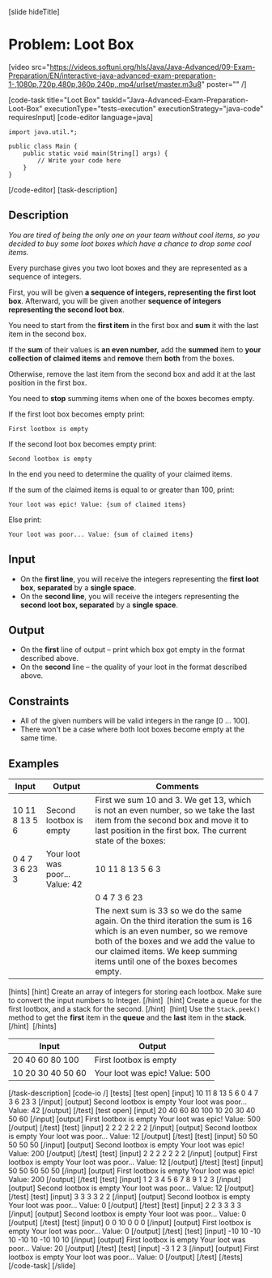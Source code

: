 [slide hideTitle]
# Problem: Loot Box

[video src="https://videos.softuni.org/hls/Java/Java-Advanced/09-Exam-Preparation/EN/interactive-java-advanced-exam-preparation-1-,1080p,720p,480p,360p,240p,.mp4/urlset/master.m3u8" poster="" /]

[code-task title="Loot Box" taskId="Java-Advanced-Exam-Preparation-Loot-Box" executionType="tests-execution" executionStrategy="java-code" requiresInput]
[code-editor language=java]
```
import java.util.*;

public class Main {
    public static void main(String[] args) {
        // Write your code here
    }
}
```
[/code-editor]
[task-description]
## Description
_You are tired of being the only one on your team without cool items, so you decided to buy some loot boxes which have a chance to drop some cool items._


Every purchase gives you two loot boxes and they are represented as a sequence of integers. 

First, you will be given **a sequence of integers, representing the first loot box**. Afterward, you will be given another **sequence of integers representing the second loot box**.

You need to start from the **first item** in the first box and **sum** it with the last item in the second box. 

If the **sum** of their values is **an even number,** add the **summed** item to **your collection of claimed items** and **remove** them **both** from the boxes. 

Otherwise, remove the last item from the second box and add it at the last position in the first box. 

You need to **stop** summing items when one of the boxes becomes empty.

If the first loot box becomes empty print:

`First lootbox is empty`

If the second loot box becomes empty print:

`Second lootbox is empty`

In the end you need to determine the quality of your claimed items. 

If the sum of the claimed items is equal to or greater than 100, print:

`Your loot was epic! Value: {sum of claimed items}`

Else print:

`Your loot was poor... Value: {sum of claimed items}`

## Input

- On the **first line**, you will receive the integers representing the **first loot box**, **separated** by a **single space**.
- On the **second line**, you will receive the integers representing the **second loot box, separated** by a **single space**.

## Output

- On the **first** line of output – print which box got empty in the format described above.
- On the **second** line – the quality of your loot in the format described above.

## Constraints

- All of the given numbers will be valid integers in the range [0 ... 100].
- There won't be a case where both loot boxes become empty at the same time.


## Examples
| **Input** | **Output** | **Comments** |
| --- | --- | --- |
| 10 11 8 13 5 6 | Second lootbox is empty | First we sum 10 and 3. We get 13, which is not an even number, so we take the last item from the second box and move it to last position in the first box. The current state of the boxes:  |
| 0 4 7 3 6 23 3 | Your loot was poor... Value: 42 | 10 11 8 13 5 6 3 |
|  |  | 0 4 7 3 6 23 |
|  |  | The next sum is 33 so we do the same again. On the third iteration the sum is 16 which is an even number, so we remove both of the boxes and we add the value to our claimed items. We keep summing items until one of the boxes becomes empty. |

[hints]
[hint]
Create an array of integers for storing each lootbox.
Make sure to convert the input numbers to Integer.
[/hint] 
[hint]
Create a queue for the first lootbox, and a stack for the second.
[/hint] 
[hint]
Use the `Stack.peek()` method to get the **first** item in the **queue** and the **last** item in the **stack**.
[/hint] 
[/hints] 

| **Input** | **Output** |
| --- | --- |
| 20 40 60 80 100 | First lootbox is empty |
| 10 20 30 40 50 60 | Your loot was epic! Value: 500 |

[/task-description]
[code-io /]
[tests]
[test open]
[input]
10 11 8 13 5 6
0 4 7 3 6 23 3
[/input]
[output]
Second lootbox is empty
Your loot was poor... Value: 42
[/output]
[/test]
[test open]
[input]
20 40 60 80 100
10 20 30 40 50 60
[/input]
[output]
First lootbox is empty
Your loot was epic! Value: 500
[/output]
[/test]
[test]
[input]
2 2 2 2
2 2 2
[/input]
[output]
Second lootbox is empty
Your loot was poor... Value: 12
[/output]
[/test]
[test]
[input]
50 50 50
50 50
[/input]
[output]
Second lootbox is empty
Your loot was epic! Value: 200
[/output]
[/test]
[test]
[input]
2 2 2
2 2 2 2
[/input]
[output]
First lootbox is empty
Your loot was poor... Value: 12
[/output]
[/test]
[test]
[input]
50 50
50 50 50
[/input]
[output]
First lootbox is empty
Your loot was epic! Value: 200
[/output]
[/test]
[test]
[input]
1 2 3 4 5 6 7 8 9
1 2 3
[/input]
[output]
Second lootbox is empty
Your loot was poor... Value: 12
[/output]
[/test]
[test]
[input]
3 3 3 3
2 2
[/input]
[output]
Second lootbox is empty
Your loot was poor... Value: 0
[/output]
[/test]
[test]
[input]
2 2
3 3 3 3
[/input]
[output]
Second lootbox is empty
Your loot was poor... Value: 0
[/output]
[/test]
[test]
[input]
0 0
10 0 0 0
[/input]
[output]
First lootbox is empty
Your loot was poor... Value: 0
[/output]
[/test]
[test]
[input]
-10 10 -10 10
-10 10 -10 10 10
[/input]
[output]
First lootbox is empty
Your loot was poor... Value: 20
[/output]
[/test]
[test]
[input]
-3
1 2 3
[/input]
[output]
First lootbox is empty
Your loot was poor... Value: 0
[/output]
[/test]
[/tests]
[/code-task]
[/slide]
